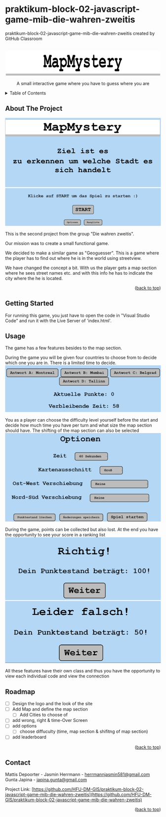 # praktikum-block-02-javascript-game-mib-die-wahren-zweitis
praktikum-block-02-javascript-game-mib-die-wahren-zweitis created by GitHub Classroom

<!-- PROJECT LOGO -->
<br />
<div align="center">
  <a href="https://github.com/github_username/repo_name">
    <img src="images/logo.png" alt="Logo" width="500" height="80">
  </a>


  <p align="center">
    A small interactive game where you have to guess where you are  
</div>



<!-- TABLE OF CONTENTS -->
<details>
  <summary>Table of Contents</summary>
  <ol>
    <li>
      <a href="#about-the-project">About The Project</a>
    </li>
    <li>
      <a href="#getting-started">Getting Started</a>
    </li>
    <li><a href="#usage">Usage</a></li>
    <li><a href="#roadmap">Roadmap</a></li>
    <li><a href="#contact">Contact</a></li>
  </ol>
</details>



<!-- ABOUT THE PROJECT -->
## About The Project

![Alt text](start1.png)
![Alt text](start2.png)

This is the second project from the group "Die wahren zweitis".

Our mission was to create a small functional game. 

We decided to make a similar game as "Geoguesser". This is a game where the player has to find out where he is in the world using streetview.

We have changed the concept a bit. With us the player gets a map section where he sees street names etc. and with this info he has to indicate the city where the he is located.

<p align="right">(<a href="#readme-top">back to top</a>)</p>



<!-- GETTING STARTED -->
## Getting Started

For running this game, you just have to open the code in "Visual Studio Code" and run it with the Live Server of 'index.html'.


<!-- USAGE EXAMPLES -->
## Usage
The game has a few features besides to the map section.

During the game you will be given four countries to choose from to decide which one you are in.
There is a limited time to decide.
![Alt text](game3.png)

You as a player can choose the difficulty level yourself before the start and decide how much time you have per turn and what size the map section should have. The shifting of the map section can also be selected
![Alt text](options.png)

During the game, points can be collected but also lost. At the end you have the opportunity to see your score in a ranking list
![Alt text](correct.png)
![Alt text](wrong.png)

All these features have their own class and thus you have the opportunity to view each individual code and view the connection


<!-- ROADMAP -->
## Roadmap

- [ ] Design the logo and the look of the site
- [ ] Add Map and define the map section
    - [ ] Add Cities to choose of
- [ ] add wrong, right & time-Over Screen
- [ ] add options 
    - [ ] choose diffuculty (time, map section & shifitng of map section)
- [ ] add leaderboard

<p align="right">(<a href="#readme-top">back to top</a>)</p>



<!-- CONTACT -->
## Contact
Mattis Depoorter - 
Jasmin Herrmann - herrmannjasmin581@gmail.com 
Gunta Japina - japina.gunta@gmail.com

Project Link: [https://github.com/HFU-DM-GIS/praktikum-block-02-javascript-game-mib-die-wahren-zweitis](https://github.com/HFU-DM-GIS/praktikum-block-02-javascript-game-mib-die-wahren-zweitis)

<p align="right">(<a href="#readme-top">back to top</a>)</p>

